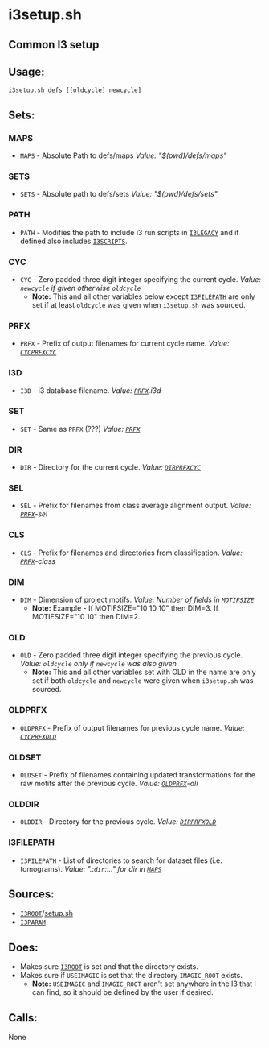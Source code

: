 # i3setup.sh

## Common I3 setup

## Usage: 
`i3setup.sh defs [[oldcycle] newcycle]`

## Sets:
### MAPS
* `MAPS` - Absolute Path to defs/maps *Value: "$(pwd)/defs/maps"*

### SETS
* `SETS` - Absolute path to defs/sets *Value: "$(pwd)/defs/sets"*

### PATH
* `PATH` - Modifies the path to include i3 run scripts in
  [`I3LEGACY`](setup.md#i3legacy) and if defined also includes
  [`I3SCRIPTS`](i3param.md#i3scripts). 

### CYC
* `CYC` - Zero padded three digit integer specifying the current cycle.
  *Value: `newcycle` if given otherwise `oldcycle`*
    * **Note:** This and all other variables below except
      [`I3FILEPATH`](#i3filepath) are only set if at least `oldcycle` was given
      when `i3setup.sh` was sourced.

### PRFX
* `PRFX` - Prefix of output filenames for current cycle name.
  *Value: [`CYCPRFX`](./i3param.md#cycprfx)[`CYC`](#cyc)*

### I3D
* `I3D` - i3 database filename. *Value: [`PRFX`](#prfx).i3d*

### SET
* `SET` - Same as `PRFX` (???) *Value: [`PRFX`](#prfx)*

### DIR
* `DIR` - Directory for the current cycle.
  *Value: [`DIRPRFX`](./i3param.md#dirprfx)[`CYC`](#cyc)*

### SEL
* `SEL` - Prefix for filenames from class average alignment output.
  *Value: [`PRFX`](#prfx)-sel*

### CLS
* `CLS` - Prefix for filenames and directories from classification.
  *Value: [`PRFX`](#prfx)-class*

### DIM
* `DIM` - Dimension of project motifs.
  *Value: Number of fields in [`MOTIFSIZE`](./i3param.md#motifsize)*
    * **Note:** Example - If MOTIFSIZE="10 10 10" then DIM=3.
      If MOTIFSIZE="10 10" then DIM=2.

### OLD
* `OLD` - Zero padded three digit integer specifying the previous cycle.
  *Value: `oldcycle` only if `newcycle` was also given*
    * **Note:** This and all other variables set with OLD in the name are only
      set if both `oldcycle` and `newcycle` were given when `i3setup.sh` was
      sourced.

### OLDPRFX
* `OLDPRFX` - Prefix of output filenames for previous cycle name.
  *Value: [`CYCPRFX`](#cycprfx)[`OLD`](#old)*

### OLDSET
* `OLDSET` - Prefix of filenames containing updated transformations for the raw
  motifs after the previous cycle. *Value: [`OLDPRFX`](#oldprfx)-ali*

### OLDDIR
* `OLDDIR` - Directory for the previous cycle.
  *Value: [`DIRPRFX`](./i3param.md#dirprfx)[`OLD`](#old)*

### I3FILEPATH
* `I3FILEPATH` - List of directories to search for dataset files (i.e.
  tomograms). *Value: ".:`dir`:..." for dir in [`MAPS`](#maps)*

## Sources:
* [`I3ROOT`](./setup.md#i3root)/[setup.sh](./setup.md)
* [`I3PARAM`](./i3param.md)

## Does:
* Makes sure [`I3ROOT`](./setup.md#i3root) is set and that the directory exists.
* Makes sure if `USEIMAGIC` is set that the directory `IMAGIC_ROOT` exists.
    * **Note:** `USEIMAGIC` and `IMAGIC_ROOT` aren't set anywhere in the I3 that
      I can find, so it should be defined by the user if desired.

## Calls:
None
